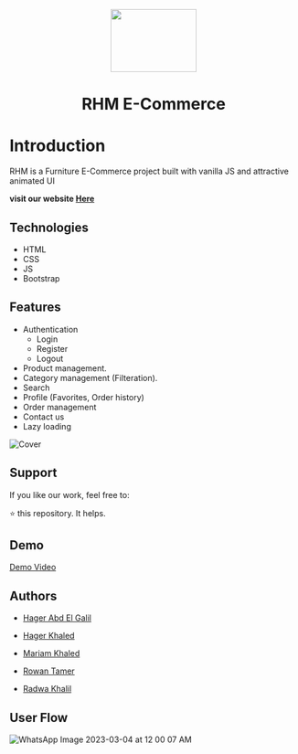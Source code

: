 <p align="center" >
  <img style = "width:150px; height:110px;" src="https://user-images.githubusercontent.com/95037451/222831367-5b912a42-b5ce-44fd-9fdc-c8b38ae75699.gif" />
  <h1 align="center"> RHM E-Commerce </h1>
</p>

# Introduction

RHM is a Furniture E-Commerce project built with vanilla JS and attractive animated UI

**visit our website [Here](https://hagermini22.000webhostapp.com/)**

## Technologies
- HTML
- CSS
- JS
- Bootstrap

## Features

- Authentication
    - Login
    - Register
    - Logout
- Product management.
- Category management (Filteration).
- Search
- Profile (Favorites, Order history)
- Order management
- Contact us
- Lazy loading 

![Cover](https://user-images.githubusercontent.com/78274961/222845163-14504cea-1196-4ae0-a7d0-90e65ff3d4d8.jpg)

## Support

If you like our work, feel free to:

⭐ this repository. It helps.


## Demo

[Demo Video](https://youtu.be/dmpEiHEEMuI)


## Authors

- [Hager Abd El Galil](https://github.com/Hager-Abd-El-Galil)

- [Hager Khaled](https://github.com/hagerk720)

- [Mariam Khaled](https://github.com/Marim99)

- [Rowan Tamer](https://github.com/rowantamer)

- [Radwa Khalil](https://github.com/radwakhalil22)



## User Flow 

![WhatsApp Image 2023-03-04 at 12 00 07 AM](https://user-images.githubusercontent.com/95037451/222838081-5b5a6456-d08f-4e7a-9f11-4a2a04b9e4dc.jpeg)



